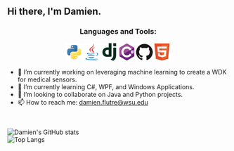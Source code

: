 ## Hi there, I'm Damien.


<h3 align="center">Languages and Tools:</h3>
<p align="center"> <img src="https://github.com/devicons/devicon/blob/master/icons/python/python-original.svg" alt="Python" width="40" height="40"/><img src="https://github.com/devicons/devicon/blob/master/icons/java/java-original.svg" alt="Java" width="40" height="40"/><img src="https://github.com/devicons/devicon/blob/master/icons/django/django-plain.svg" alt="Django" width="40" height"40"/><img src="https://github.com/devicons/devicon/blob/master/icons/csharp/csharp-original.svg" alt="C#" width="40" height="40"/><img src="https://github.com/devicons/devicon/blob/master/icons/github/github-original.svg" alt="Github" width="40" height="40"/><img src="https://github.com/devicons/devicon/blob/master/icons/html5/html5-original.svg" alt="HTML5" width="40" height="40"/>


- 🔭 I’m currently working on leveraging machine learning to create a WDK for medical sensors.
- 🌱 I’m currently learning C#, WPF, and Windows Applications.
- 👯 I’m looking to collaborate on Java and Python projects.
- 📫 How to reach me: damien.flutre@wsu.edu

</br>

![Damien's GitHub stats](https://github-readme-stats.vercel.app/api?username=DamiennFl)</br>
![Top Langs](https://github-readme-stats.vercel.app/api/top-langs/?username=DamiennFl)
